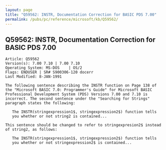 ```yaml
---
layout: page
title: "Q59562: INSTR, Documentation Correction for BASIC PDS 7.00"
permalink: /pubs/pc/reference/microsoft/kb/Q59562/
---
```


## Q59562: INSTR, Documentation Correction for BASIC PDS 7.00

	Article: Q59562
	Version(s): 7.00 7.10 | 7.00 7.10
	Operating System: MS-DOS    | OS/2
	Flags: ENDUSER | SR# S900306-120 docerr
	Last Modified: 8-JAN-1991
	
	The following sentence describing the INSTR function on Page 138 of
	the "Microsoft BASIC 7.0: Programmer's Guide" for Microsoft BASIC
	Professional Development System (PDS) Versions 7.00 and 7.10 is
	incorrect. The second sentence under the "Searching for Strings"
	paragraph states the following:
	
	   The INSTR(stringexpression1$, stringexpression2$) function tells
	   you whether or not string2 is contained...
	
	This sentence should be changed to refer to stringexpresion2$ instead
	of string2, as follows:
	
	   The INSTR(stringexpression1$, stringexpression2$) function tells
	   you whether or not stringexpression2$ is contained...
